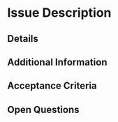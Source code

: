 # Issue Description

## Details

## Additional Information

## Acceptance Criteria

## Open Questions
